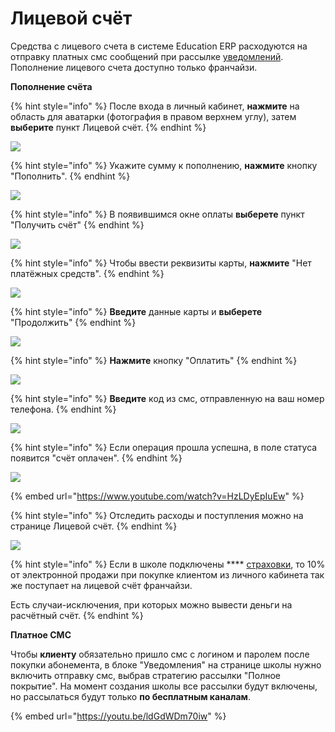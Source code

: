 # Лицевой счёт

Средства с лицевого счета в сиcтеме Education ERP расходуются на отправку платных смс сообщений при рассылке [уведомлений](../../uvedomleniya/). Пополнение лицевого счета доступно только франчайзи.&#x20;

**Пополнение счёта**

{% hint style="info" %}
После входа в личный кабинет, **нажмите** на область для аватарки (фотография в правом верхнем углу), затем **выберите** пункт Лицевой счёт.
{% endhint %}

![](../../.gitbook/assets/Screenshot\_406.png)

{% hint style="info" %}
Укажите сумму к пополнению, **нажмите** кнопку "Пополнить".
{% endhint %}

![](../../.gitbook/assets/Screenshot\_416.png)

{% hint style="info" %}
В появившимся окне оплаты **выберете** пункт "Получить счёт"
{% endhint %}

![](<../../.gitbook/assets/Screenshot\_409 (2).png>)

{% hint style="info" %}
Чтобы ввести реквизиты карты, **нажмите** "Нет платёжных средств".
{% endhint %}

![](../../.gitbook/assets/Screenshot\_410.png)

{% hint style="info" %}
**Введите** данные карты и **выберете** "Продолжить"
{% endhint %}

![](../../.gitbook/assets/Screenshot\_412.png)

{% hint style="info" %}
**Нажмите** кнопку "Оплатить"
{% endhint %}

![](<../../.gitbook/assets/Screenshot\_413 (1).png>)

{% hint style="info" %}
**Введите** код из смс, отправленную на ваш номер телефона.
{% endhint %}

![](<../../.gitbook/assets/Screenshot\_414 (1).png>)

{% hint style="info" %}
Если операция прошла успешна, в поле статуса появится "счёт оплачен".
{% endhint %}

![](../../.gitbook/assets/Screenshot\_415.png)

{% embed url="https://www.youtube.com/watch?v=HzLDyEpIuEw" %}

{% hint style="info" %}
Отследить расходы и поступления можно на странице Лицевой счёт.
{% endhint %}

![](../../.gitbook/assets/Screenshot\_418.png)

{% hint style="info" %}
Если в школе  подключены **** [страховки](../../klienty/lichnyi-kabinet-klienta/oplata-strakhovki.md), то 10% от электронной продажи при покупке клиентом из личного кабинета так же поступает на лицевой счёт франчайзи.&#x20;

Есть случаи-исключения, при которых можно вывести деньги на расчётный счёт.
{% endhint %}

**Платное СМС**

Чтобы **клиенту** обязательно пришло смс с логином и паролем после покупки абонемента, в блоке "Уведомления" на странице школы нужно включить отправку смc, выбрав стратегию рассылки "Полное покрытие". На момент создания школы все рассылки будут включены, но рассылаться будут только **по бесплатным каналам**.

{% embed url="https://youtu.be/ldGdWDm70iw" %}

